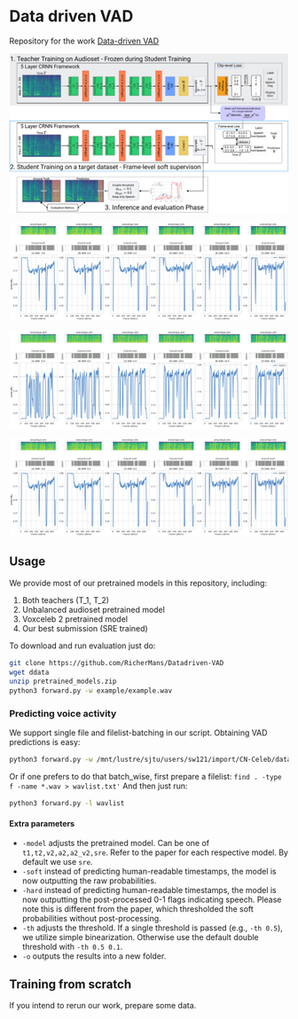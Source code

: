 # Data driven VAD
Repository for the work [Data-driven VAD](www.localhost.com)


![Framework](figs/data_driven_framework.png)

![Speech](figs/sample_speech.png)

![Background](figs/sample_background.png)

![Speech](figs/sample_speech.png)

## Usage

We provide most of our pretrained models in this repository, including:

1. Both teachers (T_1, T_2)
2. Unbalanced audioset pretrained model
3. Voxceleb 2 pretrained model
4. Our best submission (SRE trained)

To download and run evaluation just do:

```bash
git clone https://github.com/RicherMans/Datadriven-VAD
wget ddata
unzip pretrained_models.zip
python3 forward.py -w example/example.wav

```

### Predicting voice activity

We support single file and filelist-batching in our script. 
Obtaining VAD predictions is easy:

```bash
python3 forward.py -w /mnt/lustre/sjtu/users/sw121/import/CN-Celeb/data/id00802/speech-03-027.wav
```

Or if one prefers to do that batch_wise, first prepare a filelist:
`find . -type f -name *.wav > wavlist.txt'`
And then just run:
```bash
python3 forward.py -l wavlist
```


#### Extra parameters

* `-model` adjusts the pretrained model. Can be one of `t1,t2,v2,a2,a2_v2,sre`. Refer to the paper for each respective model. By default we use `sre`.
* `-soft` instead of predicting human-readable timestamps, the model is now outputting the raw probabilities.
* `-hard` instead of predicting human-readable timestamps, the model is now outputting the post-processed 0-1 flags indicating speech. Please note this is different from the paper, which thresholded the soft probabilities without post-processing.
* `-th` adjusts the threshold. If a single threshold is passed (e.g., `-th 0.5`), we utilize simple binearization. Otherwise use the default double threshold with `-th 0.5 0.1`.
* `-o` outputs the results into a new folder.


## Training from scratch

If you intend to rerun our work, prepare some data.
